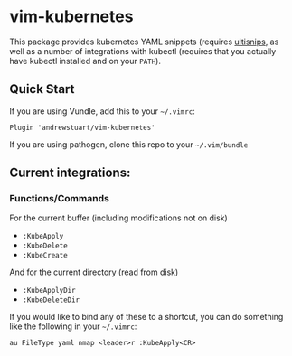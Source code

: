 # vim-kubernetes

This package provides kubernetes YAML snippets (requires
[ultisnips](https://github.com/sirver/UltiSnips), as well as a number of
integrations with kubectl (requires that you actually have kubectl installed and
on your `PATH`).

## Quick Start

If you are using Vundle, add this to your `~/.vimrc`:

```vim
Plugin 'andrewstuart/vim-kubernetes'
```

If you are using pathogen, clone this repo to your `~/.vim/bundle`

## Current integrations:

### Functions/Commands
For the current buffer (including modifications not on disk)
- `:KubeApply`
- `:KubeDelete`
- `:KubeCreate`

And for the current directory (read from disk)
- `:KubeApplyDir`
- `:KubeDeleteDir`

If you would like to bind any of these to a shortcut, you can do something like
the following in your `~/.vimrc`:

```vim
au FileType yaml nmap <leader>r :KubeApply<CR>
```
